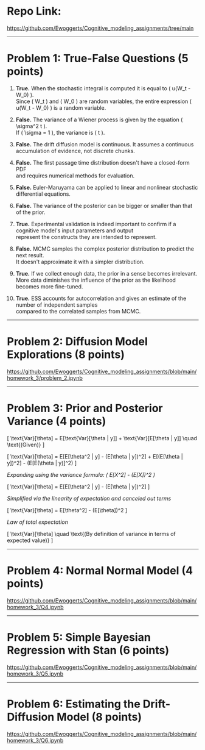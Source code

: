 # Repo Link:

https://github.com/Ewoggerts/Cognitive_modeling_assignments/tree/main

---

# Problem 1: True-False Questions (5 points)

1. **True.** When the stochastic integral is computed it is equal to \( u(W_t - W_0) \).  
   Since \( W_t \) and \( W_0 \) are random variables, the entire expression \( u(W_t - W_0) \) is a random variable.

2. **False.** The variance of a Wiener process is given by the equation \( \sigma^2 t \).  
   If \( \sigma = 1 \), the variance is \( t \).

3. **False.** The drift diffusion model is continuous. It assumes a continuous  
   accumulation of evidence, not discrete chunks.

4. **False.** The first passage time distribution doesn't have a closed-form PDF  
   and requires numerical methods for evaluation.

5. **False.** Euler-Maruyama can be applied to linear and nonlinear stochastic differential equations.

6. **False.** The variance of the posterior can be bigger or smaller than that of the prior.

7. **True.** Experimental validation is indeed important to confirm if a cognitive model's input parameters and output  
   represent the constructs they are intended to represent.

8. **False.** MCMC samples the complex posterior distribution to predict the next result.  
   It doesn't approximate it with a simpler distribution.

9. **True.** If we collect enough data, the prior in a sense becomes irrelevant.  
   More data diminishes the influence of the prior as the likelihood becomes more fine-tuned.

10. **True.** ESS accounts for autocorrelation and gives an estimate of the number of independent samples  
    compared to the correlated samples from MCMC.

---

# Problem 2: Diffusion Model Explorations (8 points)

https://github.com/Ewoggerts/Cognitive_modeling_assignments/blob/main/homework_3/problem_2.ipynb

---

# Problem 3: Prior and Posterior Variance (4 points)

\[
\text{Var}[\theta] = E[\text{Var}[\theta | y]] + \text{Var}[E[\theta | y]] \quad \text{(Given)}
\]

\[
\text{Var}[\theta] = E[E[\theta^2 | y] - (E[\theta | y])^2] + E[(E[\theta | y])^2] - (E[E(\theta | y)]^2)
\]

*Expanding using the variance formula: \( E[X^2] - (E[X])^2 \)*  

\[
\text{Var}[\theta] = E[E[\theta^2 | y] - (E[\theta | y])^2]
\]

*Simplified via the linearity of expectation and canceled out terms*  

\[
\text{Var}[\theta] = E[\theta^2] - (E[\theta])^2
\]

*Law of total expectation*  

\[
\text{Var}[\theta] \quad \text{(By definition of variance in terms of expected value)}
\]

---

# Problem 4: Normal Normal Model (4 points)

https://github.com/Ewoggerts/Cognitive_modeling_assignments/blob/main/homework_3/Q4.ipynb

---

# Problem 5: Simple Bayesian Regression with Stan (6 points)

https://github.com/Ewoggerts/Cognitive_modeling_assignments/blob/main/homework_3/Q5.ipynb

---

# Problem 6: Estimating the Drift-Diffusion Model (8 points)

https://github.com/Ewoggerts/Cognitive_modeling_assignments/blob/main/homework_3/Q6.ipynb